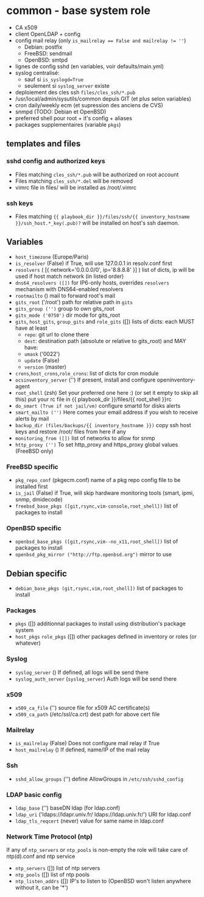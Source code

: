 # common - base system role

* CA x509
* client OpenLDAP + config
* config mail relay (only `is_mailrelay == False and mailrelay != ''`)
  * Debian: postfix
  * FreeBSD: sendmail
  * OpenBSD: smtpd
* lignes de config sshd (en variables, voir defaults/main.yml)
* syslog centralisé:
  * sauf si `is_syslogd=True`
  * seulement si `syslog_server` existe
* deploiement des cles ssh `files/cles_ssh/*.pub`
* /usr/local/admin/sysutils/common depuis GIT (et plus selon variables)
* cron daily/weekly ecm (et supression des anciens de CVS)
* snmpd (TODO: Debian et OpenBSD)
* preferred shell pour root + it's config + aliases
* packages supplementaires (variable `pkgs`)

## templates and files

### sshd config and authorized keys

  * Files matching `cles_ssh/*.pub` will be authorized on root account
  * Files matching `cles_ssh/*.del` will be removed
  * vimrc file in files/ will be installed as /root/.vimrc

### ssh keys

  * Files matching `{{ playbook_dir }}/files/ssh/{{ inventory_hostname }}/ssh_host.*_key(.pub)?`
    will be installed on host's ssh daemon.

## Variables

  * `host_timezone` (Europe/Paris)
  * `is_resolver` (False)
    if True, will use 127.0.0.1 in resolv.conf first
  * `resolvers` ( [{ network='0.0.0.0/0', ip='8.8.8.8' }] )
    list of dicts, ip will be used if host match network (in listed order)
  * `dns64_resolvers ([])`
    for IP6-only hosts, overrides `resolvers` mechanism with DNS64-enabled resolvers
  * `rootmailto` ()
    mail to forward root's mail
  * `gits_root` ('/root')
    path for relative path in `gits`
  * `gits_group ('')`
    group to own gits_root
  * `gits_mode ('0750')`
    dir mode for gits_root
  * `gits`, `host_gits`, `group_gits` and `role_gits` ([])
    lists of dicts: each MUST have at least
      * `repo`: git url to clone there
      * `dest`: destination path (absolute or relative to gits_root)
    and MAY have:
      * `umask` ('0022')
      * `update` (False)
      * `version` (master)
  * `crons`,`host_crons`,`role_crons`:
    list of dicts for cron module
  * `ocsinventory_server` ('')
    If present, install and configure openinventory-agent
  * `root_shell` (zsh)
    Set your preferred one here :) (or set it empty to skip all this)
    put your rc file in {{ playbook_dir }}/files/{{ root_shell }}rc
  * `do_smart (True if not jail/vm)`
    configure smartd for disks alerts
  * `smart_mailto ('')`
    Here comes your email address if you wish to receive alerts by mail
  * `backup_dir (files/backups/{{ inventory_hostname }})`
    copy ssh host keys and restore /root/ files from here if any
  * `monitoring_from ([])`
    list of networks to allow for snmp
  * `http_proxy ('')`
    To set http_proxy and https_proxy global values (FreeBSD only)

### FreeBSD specific

  * `pkg_repo_conf` (pkgecm.conf)
    name of a pkg repo config file to be installed first
  * `is_jail` (False)
    if True, will skip hardware monitoring tools (smart, ipmi, snmp, dmidecode)
  * `freebsd_base_pkgs ([git,rsync,vim-console,root_shell])`
    list of packages to install

### OpenBSD specific

  * `openbsd_base_pkgs ([git,rsync,vim--no_x11,root_shell])`
    list of packages to install
  * `openbsd_pkg_mirror ("http://ftp.openbsd.org")`
    mirror to use

## Debian specific

  * `debian_base_pkgs (git,rsync,vim,root_shell])`
    list of packages to install

### Packages

  * `pkgs` ([])
    additionnal packages to install using distribution's package system
  * `host_pkgs` `role_pkgs` ([])
    other packages defined in inventory or roles (or whatever)

### Syslog

  * `syslog_server` ()
    If defined, all logs will be send there
  * `syslog_auth_server` (`syslog_server`)
    Auth logs will be send there

### x509

  * `x509_ca_file` ('')
    source file for x509 AC certificate(s)
  * `x509_ca_path` (/etc/ssl/ca.crt)
    dest path for above cert file

### Mailrelay
  * `is_mailrelay` (False)
    Does not configure mail relay if True
  * `host_mailrelay` ()
    If defined, name/IP of the mail relay

### Ssh
  * `sshd_allow_groups` ('')
    define AllowGroups in `/etc/ssh/sshd_config`

### LDAP basic config
  * `ldap_base` ('')
    baseDN ldap (for ldap.conf)
  * `ldap_uri` ('ldaps://ldapr.univ.fr/ ldaps://ldap.univ.fr/')
    URI for ldap.conf
  * `ldap_tls_reqcert` (never)
    value for same name in ldap.conf

### Network Time Protocol (ntp)

If any of `ntp_servers` or `ntp_pools` is non-empty
  the role will take care of ntp(d).conf and ntp service
  * `ntp_servers` ([])
    list of ntp servers
  * `ntp_pools` ([])
    list of ntp pools
  * `ntp_listen_addrs` ([])
    IP's to listen to (OpenBSD won't listen anywhere without it, can be '*')
